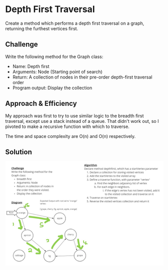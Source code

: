 # Depth First Traversal

Create a method which performs a depth first traversal on a graph, returning the furthest vertices first.

## Challenge

Write the following method for the Graph class:

- Name: Depth first
- Arguments: Node (Starting point of search)
- Return: A collection of nodes in their pre-order depth-first traversal order
- Program output: Display the collection

## Approach & Efficiency

My approach was first to try to use similar logic to the breadth first traversal, except use a stack instead of a queue. That didn't work out, so I pivoted to make a recursive function with which to traverse.

The time and space complexity are O(n) and O(n) respectively.

## Solution

![My Whiteboard solution](./assets/challenge-38-whiteboard.jpg)
